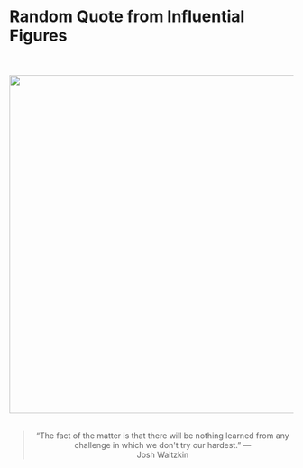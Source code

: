 # Random Quote from Influential Figures

<div align="center">
  <br>
  <br>
  <a href="https://en.wikipedia.org/wiki/Joshua_Waitzkin" title="Joshua Waitzkin - Wikipedia"><img src="https://upload.wikimedia.org/wikipedia/commons/8/85/Joshua_Waitzkin.jpg" width="600px"></a>
  <br>
  <br>
  <blockquote>&ldquo;The fact of the matter is that there will be nothing learned from any challenge in which we don't try our hardest.&rdquo; &mdash; <footer>Josh Waitzkin</footer></blockquote>
</div>
  